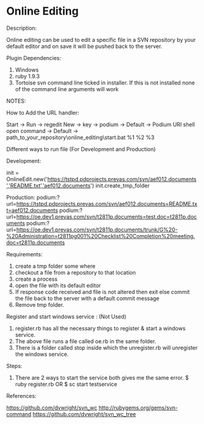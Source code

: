 Online Editing
==============

Description:

Online editing can be used to edit a specific file in a SVN repository by your default editor and on save it will be pushed back to the server.

Plugin Dependencies:

1. Windows
2. ruby 1.9.3
3. Tortoise svn command line ticked in installer. If this is not installed none of the command line arguments will work

NOTES:

How to Add the URL handler:

Start -> Run -> regedit
New -> key ->
podium -> Default -> Podium URI
shell
open
command -> Default -> path_to_your_repository\online_editing\start.bat %1 %2 %3

Different ways to run file (For Development and Production)

Development:

init = OnlineEdit.new('https://tstpd.pdprojects.prevas.com/svn/aef012.documents','README.txt','aef012.documents')
init.create_tmp_folder

Production:
podium:?url=https://tstpd.pdprojects.prevas.com/svn/aef012.documents=README.txt=aef012.documents
podium:?url=https://oe.dev1.prevas.com/svn/t2811p.documents=test.doc=t2811p.documents
podium:?url=https://oe.dev1.prevas.com/svn/t2811p.documents/trunk/G%20-%20Administration=t2811pg001%20Checklist%20Completion%20meeting.doc=t2811p.documents

Requirements:

1. create a tmp folder some where
2. checkout a file from a repository to that location
3. create a process
4. open the file with its default editor
5. If response code received and file is not altered then exit
else commit the file back to the server with a default commit message
6. Remove tmp folder.

Register and start windows service : (Not Used)

1. register.rb has all the necessary things to register & start a windows service.
2. The above file runs a file called oe.rb in the same folder.
3. There is a folder called stop inside which the unregister.rb will unregister the windows service.

Steps:

1. There are 2 ways to start the service both gives me the same error.
$ ruby register.rb
OR
$ sc start testservice

References:

https://github.com/dvwright/svn_wc
http://rubygems.org/gems/svn-command
https://github.com/dvwright/svn_wc_tree

